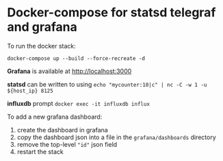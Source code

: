 # Docker-compose for statsd telegraf and grafana

To run the docker stack:
```
docker-compose up --build --force-recreate -d
```

**Grafana** is available at [http://localhost:3000](http://localhost:3000)

**statsd** can be written to using `echo "mycounter:10|c" | nc -C -w 1 -u ${host_ip} 8125`

**influxdb** prompt `docker exec -it influxdb influx`

To add a new grafana dashboard:
1. create the dashboard in grafana
1. copy the dashboard json into a file in the `grafana/dashboards` directory
1. remove the top-level `"id"` json field
1. restart the stack
